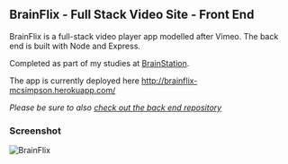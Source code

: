 ## BrainFlix - Full Stack Video Site - Front End

BrainFlix is a full-stack video player app modelled after Vimeo.  The back end is built with Node and Express. 

Completed as part of my studies at [BrainStation](https://brainstation.io).

The app is currently deployed here <http://brainflix-mcsimpson.herokuapp.com/>

_Please be sure to also [check out the back end repository](https://github.com/matthewcsimpson/Brainflix-Backend)_

### Screenshot
![BrainFlix](https://github.com/matthewcsimpson/Brainflix/blob/main/public/brainflix-screenshot.png)

